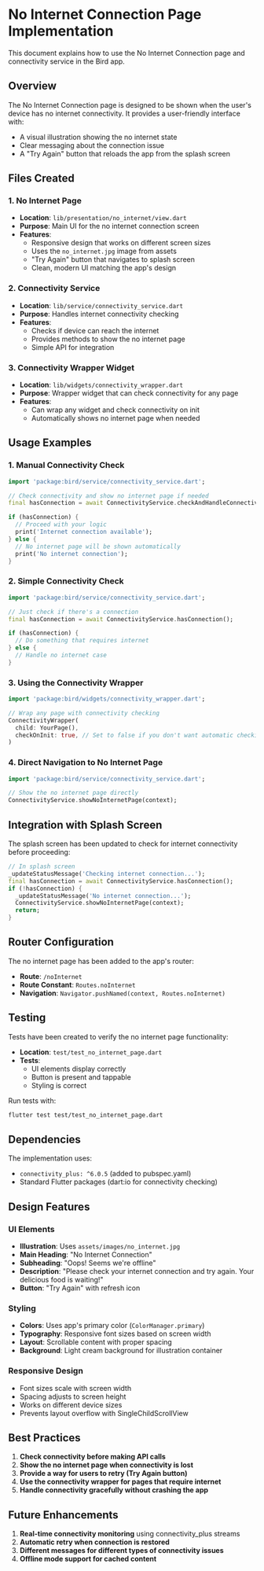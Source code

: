 # No Internet Connection Page Implementation

This document explains how to use the No Internet Connection page and connectivity service in the Bird app.

## Overview

The No Internet Connection page is designed to be shown when the user's device has no internet connectivity. It provides a user-friendly interface with:

- A visual illustration showing the no internet state
- Clear messaging about the connection issue
- A "Try Again" button that reloads the app from the splash screen

## Files Created

### 1. No Internet Page
- **Location**: `lib/presentation/no_internet/view.dart`
- **Purpose**: Main UI for the no internet connection screen
- **Features**:
  - Responsive design that works on different screen sizes
  - Uses the `no_internet.jpg` image from assets
  - "Try Again" button that navigates to splash screen
  - Clean, modern UI matching the app's design

### 2. Connectivity Service
- **Location**: `lib/service/connectivity_service.dart`
- **Purpose**: Handles internet connectivity checking
- **Features**:
  - Checks if device can reach the internet
  - Provides methods to show the no internet page
  - Simple API for integration

### 3. Connectivity Wrapper Widget
- **Location**: `lib/widgets/connectivity_wrapper.dart`
- **Purpose**: Wrapper widget that can check connectivity for any page
- **Features**:
  - Can wrap any widget and check connectivity on init
  - Automatically shows no internet page when needed

## Usage Examples

### 1. Manual Connectivity Check

```dart
import 'package:bird/service/connectivity_service.dart';

// Check connectivity and show no internet page if needed
final hasConnection = await ConnectivityService.checkAndHandleConnectivity(context);

if (hasConnection) {
  // Proceed with your logic
  print('Internet connection available');
} else {
  // No internet page will be shown automatically
  print('No internet connection');
}
```

### 2. Simple Connectivity Check

```dart
import 'package:bird/service/connectivity_service.dart';

// Just check if there's a connection
final hasConnection = await ConnectivityService.hasConnection();

if (hasConnection) {
  // Do something that requires internet
} else {
  // Handle no internet case
}
```

### 3. Using the Connectivity Wrapper

```dart
import 'package:bird/widgets/connectivity_wrapper.dart';

// Wrap any page with connectivity checking
ConnectivityWrapper(
  child: YourPage(),
  checkOnInit: true, // Set to false if you don't want automatic checking
)
```

### 4. Direct Navigation to No Internet Page

```dart
import 'package:bird/service/connectivity_service.dart';

// Show the no internet page directly
ConnectivityService.showNoInternetPage(context);
```

## Integration with Splash Screen

The splash screen has been updated to check for internet connectivity before proceeding:

```dart
// In splash screen
_updateStatusMessage('Checking internet connection...');
final hasConnection = await ConnectivityService.hasConnection();
if (!hasConnection) {
  _updateStatusMessage('No internet connection...');
  ConnectivityService.showNoInternetPage(context);
  return;
}
```

## Router Configuration

The no internet page has been added to the app's router:

- **Route**: `/noInternet`
- **Route Constant**: `Routes.noInternet`
- **Navigation**: `Navigator.pushNamed(context, Routes.noInternet)`

## Testing

Tests have been created to verify the no internet page functionality:

- **Location**: `test/test_no_internet_page.dart`
- **Tests**:
  - UI elements display correctly
  - Button is present and tappable
  - Styling is correct

Run tests with:
```bash
flutter test test/test_no_internet_page.dart
```

## Dependencies

The implementation uses:
- `connectivity_plus: ^6.0.5` (added to pubspec.yaml)
- Standard Flutter packages (dart:io for connectivity checking)

## Design Features

### UI Elements
- **Illustration**: Uses `assets/images/no_internet.jpg`
- **Main Heading**: "No Internet Connection"
- **Subheading**: "Oops! Seems we're offline"
- **Description**: "Please check your internet connection and try again. Your delicious food is waiting!"
- **Button**: "Try Again" with refresh icon

### Styling
- **Colors**: Uses app's primary color (`ColorManager.primary`)
- **Typography**: Responsive font sizes based on screen width
- **Layout**: Scrollable content with proper spacing
- **Background**: Light cream background for illustration container

### Responsive Design
- Font sizes scale with screen width
- Spacing adjusts to screen height
- Works on different device sizes
- Prevents layout overflow with SingleChildScrollView

## Best Practices

1. **Check connectivity before making API calls**
2. **Show the no internet page when connectivity is lost**
3. **Provide a way for users to retry (Try Again button)**
4. **Use the connectivity wrapper for pages that require internet**
5. **Handle connectivity gracefully without crashing the app**

## Future Enhancements

1. **Real-time connectivity monitoring** using connectivity_plus streams
2. **Automatic retry when connection is restored**
3. **Different messages for different types of connectivity issues**
4. **Offline mode support for cached content** 